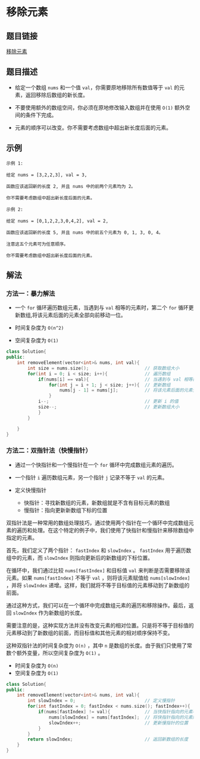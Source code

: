 # 移除元素

## 题目链接

[移除元素](https://leetcode-cn.com/problems/remove-element/)

## 题目描述

- 给定一个数组 `nums` 和一个值 `val`，你需要原地移除所有数值等于 `val` 的元素，返回移除后数组的新长度。

- 不要使用额外的数组空间，你必须在原地修改输入数组并在使用 `O(1)` 额外空间的条件下完成。

- 元素的顺序可以改变。你不需要考虑数组中超出新长度后面的元素。

## 示例

```
示例 1:

给定 nums = [3,2,2,3], val = 3,

函数应该返回新的长度 2, 并且 nums 中的前两个元素均为 2。

你不需要考虑数组中超出新长度后面的元素。

示例 2:

给定 nums = [0,1,2,2,3,0,4,2], val = 2,

函数应该返回新的长度 5, 并且 nums 中的前五个元素为 0, 1, 3, 0, 4。

注意这五个元素可为任意顺序。

你不需要考虑数组中超出新长度后面的元素。
```

## 解法

### 方法一：暴力解法

- 一个 `for` 循环遍历数组元素，当遇到与 `val` 相等的元素时，第二个 `for` 循环更新数组,将该元素后面的元素全部向前移动一位。

- 时间复杂度为 `O(n^2)`
- 空间复杂度为 `O(1)`

```cpp
class Solution{
public:
    int removeElement(vector<int>& nums, int val){
        int size = nums.size();                     // 获取数组大小
        for(int i = 0; i < size; i++){              // 遍历数组
            if(nums[i] == val){                     // 当遇到与 val 相等的元素时
                for(int j = i + 1; j < size; j++){  // 更新数组
                    nums[j - 1] = nums[j];          // 将该元素后面的元素全部向前移动一位
                }
            i--;                                    // 更新 i 的值
            size--;                                 // 更新数组大小
            }
        }

    }
}
```

### 方法二：双指针法（快慢指针）

- 通过一个快指针和一个慢指针在一个 `for` 循环中完成数组元素的遍历。
- 一个指针 `i` 遍历数组元素，另一个指针 `j` 记录不等于 `val` 的元素。
- 定义快慢指针

  - 快指针：寻找新数组的元素，新数组就是不含有目标元素的数组
  - 慢指针：指向更新新数组下标的位置

双指针法是一种常用的数组处理技巧，通过使用两个指针在一个循环中完成数组元素的遍历和处理。在这个特定的例子中，我们使用了快指针和慢指针来移除数组中指定的元素。

首先，我们定义了两个指针： `fastIndex` 和 `slowIndex` 。 `fastIndex` 用于遍历数组中的元素，而 `slowIndex` 则指向更新后的新数组的下标位置。

在循环中，我们通过比较 `nums[fastIndex]` 和目标值 `val` 来判断是否需要移除该元素。如果 `nums[fastIndex]` 不等于 `val` ，则将该元素赋值给 `nums[slowIndex]` ，并将 `slowIndex` 递增。这样，我们就将不等于目标值的元素移动到了新数组的前面。

通过这种方式，我们可以在一个循环中完成数组元素的遍历和移除操作。最后，返回 `slowIndex` 作为新数组的长度。

需要注意的是，这种实现方法并没有改变元素的相对位置。只是将不等于目标值的元素移动到了新数组的前面，而目标值和其他元素的相对顺序保持不变。

这种双指针法的时间复杂度为 `O(n)` ，其中 `n` 是数组的长度。由于我们只使用了常数个额外变量，所以空间复杂度为 `O(1)` 。

- 时间复杂度为 `O(n)`
- 空间复杂度为 `O(1)`

```cpp
class Solution{
public:
    int removeElement(vector<int>& nums, int val){
        int slowIndex = 0;                          // 定义慢指针
        for(int fastIndex = 0; fastIndex < nums.size(); fastIndex++){  // 定义快指针
            if(nums[fastIndex] != val){             // 当快指针指向的元素不等于 val 时
                nums[slowIndex] = nums[fastIndex];  // 将快指针指向的元素赋值给慢指针指向的元素
                slowIndex++;                        // 更新慢指针的位置
            }
        }
        return slowIndex;                           // 返回新数组的长度
    }
}
```
